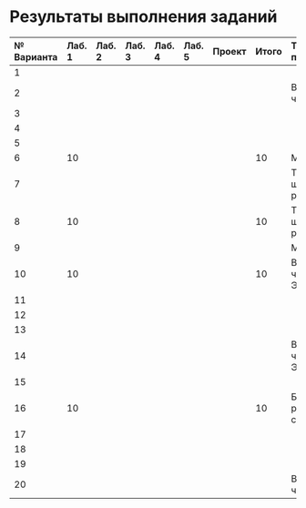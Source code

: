 # Результаты выполнения заданий

| № Варианта  | Лаб. 1 | Лаб. 2 | Лаб. 3 | Лаб. 4 | Лаб. 5 | Проект | Итого | Тема проекта |
|:------------|:-------|:-------|:-------|:-------|:-------|:-------|:------|:-------------|
| 1           |        |        |        |        |        |        |       ||
| 2           |        |        |        |        |        |        |       | Вычисление числа $\pi$ |
| 3           |        |        |        |        |        |        |       ||
| 4           |        |        |        |        |        |        |       ||
| 5           |        |        |        |        |        |        |       ||
| 6           | 10     |        |        |        |        |        | 10    | Метро|
| 7           |        |        |        |        |        |        |       | Теория шести рукопожатий|
| 8           | 10     |        |        |        |        |        | 10    | Теория шести рукопожатий|
| 9           |        |        |        |        |        |        |       | Метро |
| 10          | 10     |        |        |        |        |        | 10    | Вычисление числа Эйлера |
| 11          |        |        |        |        |        |        |       ||
| 12          |        |        |        |        |        |        |       ||
| 13          |        |        |        |        |        |        |       ||
| 14          |        |        |        |        |        |        |       | Вычисление числа Эйлера |
| 15          |        |        |        |        |        |        |       ||
| 16          | 10     |        |        |        |        |        | 10    | Баланс расстановки скобок |
| 17          |        |        |        |        |        |        |       ||
| 18          |        |        |        |        |        |        |       ||
| 19          |        |        |        |        |        |        |       ||
| 20          |        |        |        |        |        |        |       | Вычисление числа $\pi$ |
